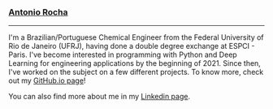 ### [Antonio Rocha](https://antoniorochaaz.github.io)

---


I'm a Brazilian/Portuguese Chemical Engineer from the Federal University of Rio de
Janeiro (UFRJ), having done a double degree exchange at ESPCI - Paris. I've
become interested in programming with Python and Deep Learning for engineering
applications by the beginning of 2021. Since then, I've worked on the subject on
a few different projects. To know more, check out my [GitHub.io page](https://antoniorochaaz.github.io/)!

You can also find more about me in my [Linkedin page](https://www.linkedin.com/in/antonio-rocha-azevedo-9577b41a1/?locale=en_US>).
